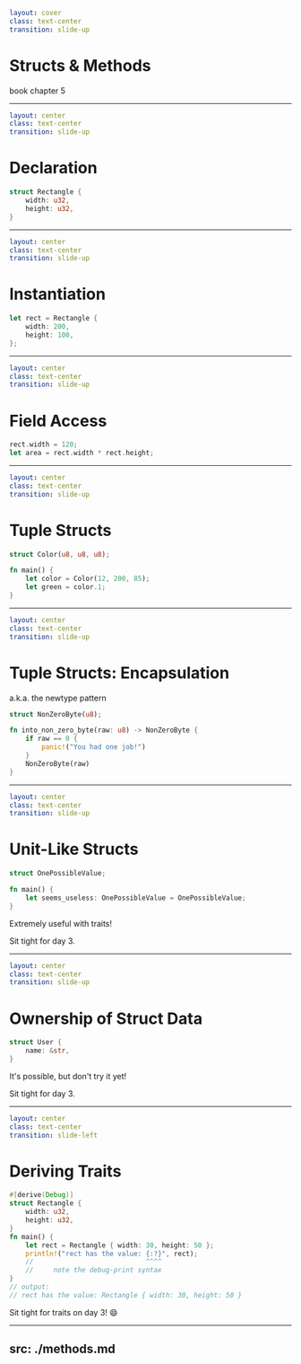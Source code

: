 ```yaml
layout: cover
class: text-center
transition: slide-up
```

# Structs & Methods

book chapter 5

<Nr />

---

```yaml
layout: center
class: text-center
transition: slide-up
```

# Declaration

```rust
struct Rectangle {
    width: u32,
    height: u32,
}
```

<Nr />

---

```yaml
layout: center
class: text-center
transition: slide-up
```

# Instantiation

```rust
let rect = Rectangle {
    width: 200,
    height: 100,
};
```

<Nr />

---

```yaml
layout: center
class: text-center
transition: slide-up
```

# Field Access

```rust
rect.width = 120;
let area = rect.width * rect.height;
```

<Nr />

---

```yaml
layout: center
class: text-center
transition: slide-up
```

# Tuple Structs

```rust
struct Color(u8, u8, u8);

fn main() {
    let color = Color(12, 200, 85);
    let green = color.1;
}
```

<Nr />

---

```yaml
layout: center
class: text-center
transition: slide-up
```

# Tuple Structs: Encapsulation

a.k.a. the newtype pattern

```rust
struct NonZeroByte(u8);

fn into_non_zero_byte(raw: u8) -> NonZeroByte {
    if raw == 0 {
        panic!("You had one job!")
    }
    NonZeroByte(raw)
}
```

<Nr />

---

```yaml
layout: center
class: text-center
transition: slide-up
```

# Unit-Like Structs

```rust
struct OnePossibleValue;

fn main() {
    let seems_useless: OnePossibleValue = OnePossibleValue;
}
```

Extremely useful with traits!

Sit tight for day 3.

<Nr />

---

```yaml
layout: center
class: text-center
transition: slide-up
```

# Ownership of Struct Data

```rust
struct User {
    name: &str,
}
```

It's possible, but don't try it yet!

Sit tight for day 3.

<div
    style="background-color: red"
    class="h-0.8 rounded absolute top-66 left-105 w-9"
></div>

<Nr />

---

```yaml
layout: center
class: text-center
transition: slide-left
```

# Deriving Traits

```rust {1,2,8-10}
#[derive(Debug)]
struct Rectangle {
    width: u32,
    height: u32,
}
fn main() {
    let rect = Rectangle { width: 30, height: 50 };
    println!("rect has the value: {:?}", rect);
    //                            ^^^^
    //     note the debug-print syntax
}
// output:
// rect has the value: Rectangle { width: 30, height: 50 }
```

Sit tight for traits on day 3! 😄

<Nr />

---
src: ./methods.md
---
